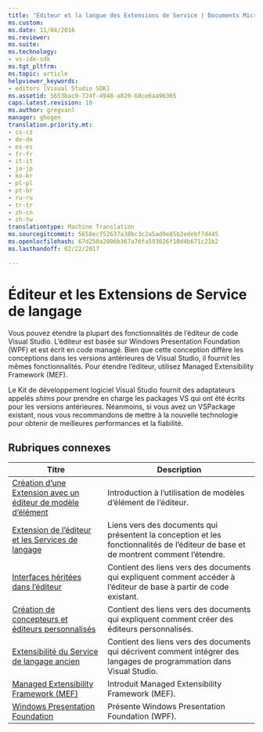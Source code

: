 ```yaml
---
title: "Éditeur et la langue des Extensions de Service | Documents Microsoft"
ms.custom: 
ms.date: 11/04/2016
ms.reviewer: 
ms.suite: 
ms.technology:
- vs-ide-sdk
ms.tgt_pltfrm: 
ms.topic: article
helpviewer_keywords:
- editors [Visual Studio SDK]
ms.assetid: 5653bac9-724f-4948-a820-68ce6aa96365
caps.latest.revision: 10
ms.author: gregvanl
manager: ghogen
translation.priority.mt:
- cs-cz
- de-de
- es-es
- fr-fr
- it-it
- ja-jp
- ko-kr
- pl-pl
- pt-br
- ru-ru
- tr-tr
- zh-cn
- zh-tw
translationtype: Machine Translation
ms.sourcegitcommit: 5658ecf52637a38bc3c2a5ad9e85b2edebf7d445
ms.openlocfilehash: 67d250a2806b367a76fa593026f10d4b671c21b2
ms.lasthandoff: 02/22/2017

---
```

# <a name="editor-and-language-service-extensions"></a>Éditeur et les Extensions de Service de langage
Vous pouvez étendre la plupart des fonctionnalités de l’éditeur de code Visual Studio. L’éditeur est basée sur Windows Presentation Foundation (WPF) et est écrit en code managé. Bien que cette conception diffère les conceptions dans les versions antérieures de Visual Studio, il fournit les mêmes fonctionnalités. Pour étendre l’éditeur, utilisez Managed Extensibility Framework (MEF).  
  
 Le Kit de développement logiciel Visual Studio fournit des adaptateurs appelés *shims* pour prendre en charge les packages VS qui ont été écrits pour les versions antérieures. Néanmoins, si vous avez un VSPackage existant, nous vous recommandons de mettre à la nouvelle technologie pour obtenir de meilleures performances et la fiabilité.  
  
## <a name="related-topics"></a>Rubriques connexes  
  
|Titre|Description|  
|-----------|-----------------|  
|[Création d’une Extension avec un éditeur de modèle d’élément](../extensibility/creating-an-extension-with-an-editor-item-template.md)|Introduction à l’utilisation de modèles d’élément de l’éditeur.|  
|[Extension de l’éditeur et les Services de langage](../extensibility/extending-the-editor-and-language-services.md)|Liens vers des documents qui présentent la conception et les fonctionnalités de l’éditeur de base et de montrent comment l’étendre.|  
|[Interfaces héritées dans l’éditeur](../extensibility/legacy-interfaces-in-the-editor.md)|Contient des liens vers des documents qui expliquent comment accéder à l’éditeur de base à partir de code existant.|  
|[Création de concepteurs et éditeurs personnalisés](../extensibility/creating-custom-editors-and-designers.md)|Contient des liens vers des documents qui expliquent comment créer des éditeurs personnalisés.|  
|[Extensibilité du Service de langage ancien](../extensibility/internals/legacy-language-service-extensibility.md)|Contient des liens vers des documents qui décrivent comment intégrer des langages de programmation dans Visual Studio.|  
|[Managed Extensibility Framework (MEF)](http://msdn.microsoft.com/Library/6c61b4ec-c6df-4651-80f1-4854f8b14dde)|Introduit Managed Extensibility Framework (MEF).|  
|[Windows Presentation Foundation](http://msdn.microsoft.com/Library/f667bd15-2134-41e9-b4af-5ced6fafab5d)|Présente Windows Presentation Foundation (WPF).|
